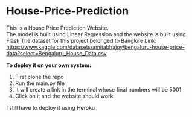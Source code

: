 # House-Price-Prediction

This is a House Price Prediction Website.
<br>
The model is built using Linear Regression and the website is built using Flask
The dataset for this project belonged to Banglore
Link: https://www.kaggle.com/datasets/amitabhajoy/bengaluru-house-price-data?select=Bengaluru_House_Data.csv

**To deploy it on your own system:**
1) First clone the repo
2) Run the main.py file
3) It will create a link in the terminal whose final numbers will be 5001
4) Click on it and the website should work

I still have to deploy it using Heroku
